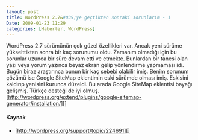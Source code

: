 ```yaml
---
layout: post
title: WordPress 2.7&#039;ye geçtikten sonraki sorunlarım - 1
Date: 2009-01-23 11:29
categories: [Haberler, WordPress]
---
```


WordPress 2.7 sürümünün çok güzel özellikleri var. Ancak yeni sürüme
yükselttikten sonra bir kaç sorunumu oldu. Zamanım olmadığı için bu
sorunlar uzunca bir süre devam etti ve etmekte. Bunlardan bir tanesi
olan yazı veya yorum yazınca beyaz ekran gelip yönlendirme yapmaması
idi. Bugün biraz araştırınca bunun bir kaç sebebi olabilir imiş. Benim
sorunum çözümü ise Google SiteMap eklentimin eski sürümde olması imiş.
Eskisini kaldırıp yenisini kurunca düzeldi. Bu arada Google SiteMap
eklentisi bayağı gelişmiş. Türkçe desteği de iyi olmuş.
[http://wordpress.org/extend/plugins/google-sitemap-generator/installation/][]

#### Kaynak

-   [http://wordpress.org/support/topic/224691][]


  [http://wordpress.org/extend/plugins/google-sitemap-generator/installation/]: http://wordpress.org/extend/plugins/google-sitemap-generator/installation/
  [http://wordpress.org/support/topic/224691]: http://wordpress.org/support/topic/224691
